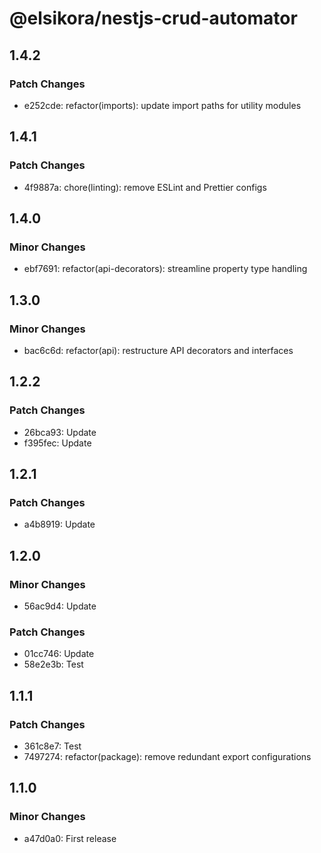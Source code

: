 # @elsikora/nestjs-crud-automator

## 1.4.2

### Patch Changes

- e252cde: refactor(imports): update import paths for utility modules

## 1.4.1

### Patch Changes

- 4f9887a: chore(linting): remove ESLint and Prettier configs

## 1.4.0

### Minor Changes

- ebf7691: refactor(api-decorators): streamline property type handling

## 1.3.0

### Minor Changes

- bac6c6d: refactor(api): restructure API decorators and interfaces

## 1.2.2

### Patch Changes

- 26bca93: Update
- f395fec: Update

## 1.2.1

### Patch Changes

- a4b8919: Update

## 1.2.0

### Minor Changes

- 56ac9d4: Update

### Patch Changes

- 01cc746: Update
- 58e2e3b: Test

## 1.1.1

### Patch Changes

- 361c8e7: Test
- 7497274: refactor(package): remove redundant export configurations

## 1.1.0

### Minor Changes

- a47d0a0: First release
